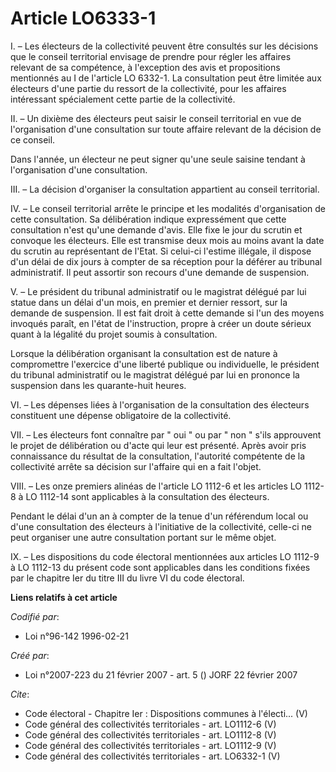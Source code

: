 # Article LO6333-1

I. – Les électeurs de la collectivité peuvent être consultés sur les décisions que le conseil territorial envisage de prendre
pour régler les affaires relevant de sa compétence, à l'exception des avis et propositions mentionnés au I de l'article LO
6332-1. La consultation peut être limitée aux électeurs d'une partie du ressort de la collectivité, pour les affaires
intéressant spécialement cette partie de la collectivité. 

II. – Un dixième des électeurs peut saisir le conseil territorial en vue de l'organisation d'une consultation sur toute
affaire relevant de la décision de ce conseil. 

Dans l'année, un électeur ne peut signer qu'une seule saisine tendant à l'organisation d'une consultation. 

III. – La décision d'organiser la consultation appartient au conseil territorial. 

IV. – Le conseil territorial arrête le principe et les modalités d'organisation de cette consultation. Sa délibération
indique expressément que cette consultation n'est qu'une demande d'avis. Elle fixe le jour du scrutin et convoque les
électeurs. Elle est transmise deux mois au moins avant la date du scrutin au représentant de l'Etat. Si celui-ci l'estime
illégale, il dispose d'un délai de dix jours à compter de sa réception pour la déférer au tribunal administratif. Il peut
assortir son recours d'une demande de suspension. 

V. – Le président du tribunal administratif ou le magistrat délégué par lui statue dans un délai d'un mois, en premier et
dernier ressort, sur la demande de suspension. Il est fait droit à cette demande si l'un des moyens invoqués paraît, en
l'état de l'instruction, propre à créer un doute sérieux quant à la légalité du projet soumis à consultation. 

Lorsque la délibération organisant la consultation est de nature à compromettre l'exercice d'une liberté publique ou
individuelle, le président du tribunal administratif ou le magistrat délégué par lui en prononce la suspension dans les
quarante-huit heures. 

VI. – Les dépenses liées à l'organisation de la consultation des électeurs constituent une dépense obligatoire de la
collectivité. 

VII. – Les électeurs font connaître par " oui " ou par " non " s'ils approuvent le projet de délibération ou d'acte qui leur
est présenté. Après avoir pris connaissance du résultat de la consultation, l'autorité compétente de la collectivité arrête
sa décision sur l'affaire qui en a fait l'objet. 

VIII. – Les onze premiers alinéas de l'article LO 1112-6 et les articles LO 1112-8 à LO 1112-14 sont applicables à la
consultation des électeurs. 

Pendant le délai d'un an à compter de la tenue d'un référendum local ou d'une consultation des électeurs à l'initiative de la
collectivité, celle-ci ne peut organiser une autre consultation portant sur le même objet. 

IX. – Les dispositions du code électoral mentionnées aux articles LO 1112-9 à LO 1112-13 du présent code sont applicables
dans les conditions fixées par le chapitre Ier du titre III du livre VI du code électoral.

**Liens relatifs à cet article**

_Codifié par_:

  - Loi n°96-142 1996-02-21

_Créé par_:

  - Loi n°2007-223 du 21 février 2007 - art. 5 () JORF 22 février 2007

_Cite_:

  - Code électoral -  Chapitre Ier : Dispositions communes à l'électi... (V)
  - Code général des collectivités territoriales - art. LO1112-6 (V)
  - Code général des collectivités territoriales - art. LO1112-8 (V)
  - Code général des collectivités territoriales - art. LO1112-9 (V)
  - Code général des collectivités territoriales - art. LO6332-1 (V)
